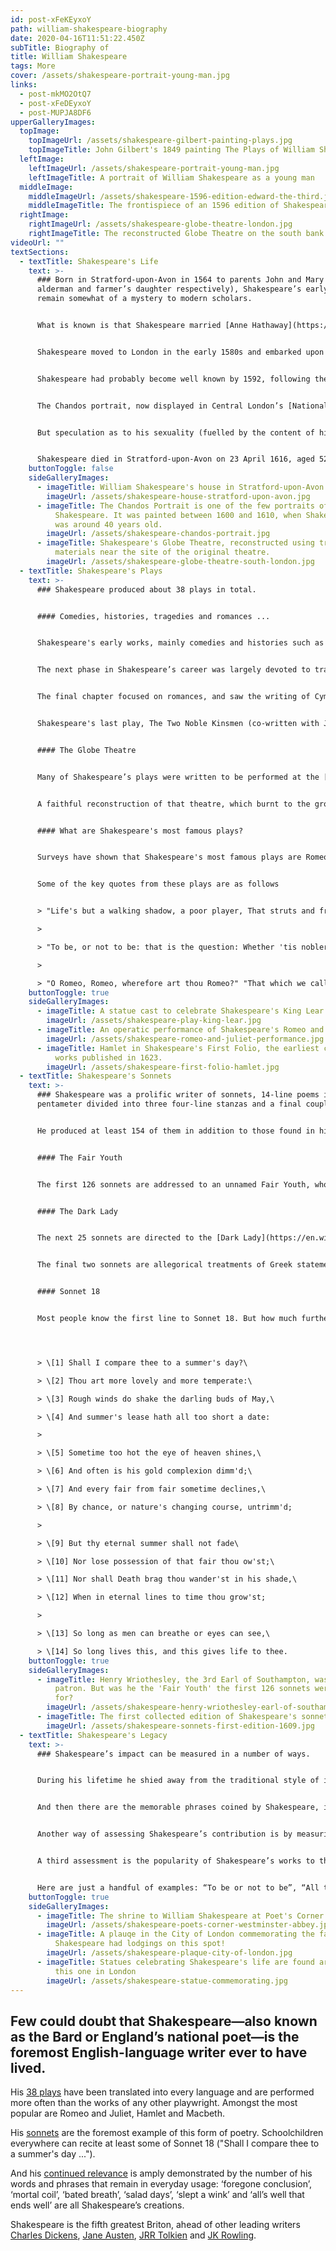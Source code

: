 ```yaml
---
id: post-xFeKEyxoY
path: william-shakespeare-biography
date: 2020-04-16T11:51:22.450Z
subTitle: Biography of
title: William Shakespeare
tags: More
cover: /assets/shakespeare-portrait-young-man.jpg
links:
  - post-mkMO2OtQ7
  - post-xFeDEyxoY
  - post-MUPJA8DF6
upperGalleryImages:
  topImage:
    topImageUrl: /assets/shakespeare-gilbert-painting-plays.jpg
    topImageTitle: John Gilbert's 1849 painting The Plays of William Shakespeare
  leftImage:
    leftImageUrl: /assets/shakespeare-portrait-young-man.jpg
    leftImageTitle: A portrait of William Shakespeare as a young man
  middleImage:
    middleImageUrl: /assets/shakespeare-1596-edition-edward-the-third.jpg
    middleImageTitle: The frontispiece of an 1596 edition of Shakespeare's Edward III.
  rightImage:
    rightImageUrl: /assets/shakespeare-globe-theatre-london.jpg
    rightImageTitle: The reconstructed Globe Theatre on the south bank of the Thames in London
videoUrl: ""
textSections:
  - textTitle: Shakespeare's Life
    text: >-
      ### Born in Stratford-upon-Avon in 1564 to parents John and Mary (an
      alderman and farmer’s daughter respectively), Shakespeare’s early years
      remain somewhat of a mystery to modern scholars.


      What is known is that Shakespeare married [Anne Hathaway](https://en.wikipedia.org/wiki/Anne_Hathaway_(wife_of_Shakespeare)) at the age of 18. Hathaway, eight years Shakespeare’s senior, was pregnant at the time with the first of his three children.


      Shakespeare moved to London in the early 1580s and embarked upon his career, becoming an actor and writer for, and the part-owner of, the Lord Chamberlain’s Men (one of the nation’s two leading playing companies, which became the King’s Men after James I awarded it a royal patent in 1603).


      Shakespeare had probably become well known by 1592, following the success of his first play, Henry VI Part One (causing one critic to describe him as an “upstart young crow”). Most of Shakespeare’s surviving works date from between 1589 and 1613, when Shakespeare retired to [Stratford-upon-Avon](https://thingstodoeverywhere.com/visit-birmingham-attractions.html).


      The Chandos portrait, now displayed in Central London’s [National Portrait Gallery](https://www.thingstodoeverywhere.com/central-london-attractions.html#6), is one of the few surviving paintings of Shakespeare. Like Shakespeare’s image, details of his personal life are few and far between: his name appears in a few court records and it is known that he had become wealthy by 1597, buying the second largest house in Stratford.


      But speculation as to his sexuality (fuelled by the content of his [sonnets](https://greatestbritons.com/william-shakespeare-biography.html#3)) and religious belief abounds.


      Shakespeare died in Stratford-upon-Avon on 23 April 1616, aged 52.
    buttonToggle: false
    sideGalleryImages:
      - imageTitle: William Shakespeare's house in Stratford-upon-Avon.
        imageUrl: /assets/shakespeare-house-stratford-upon-avon.jpg
      - imageTitle: The Chandos Portrait is one of the few portraits of William
          Shakespeare. It was painted between 1600 and 1610, when Shakespeare
          was around 40 years old.
        imageUrl: /assets/shakespeare-chandos-portrait.jpg
      - imageTitle: Shakespeare's Globe Theatre, reconstructed using traditional
          materials near the site of the original theatre.
        imageUrl: /assets/shakespeare-globe-theatre-south-london.jpg
  - textTitle: Shakespeare's Plays
    text: >-
      ### Shakespeare produced about 38 plays in total.


      #### Comedies, histories, tragedies and romances ...


      Shakespeare's early works, mainly comedies and histories such as A Midsummer Night’s Dream, Merchant of Venice, Much Ado About Nothing, Twelfth Night and As You Like It, date from about 1589 to 1600.


      The next phase in Shakespeare’s career was largely devoted to tragedies such as King Lear, Othello, Antony and Cleopatra and Macbeth, written between 1600 and 1608.


      The final chapter focused on romances, and saw the writing of Cymbeline, The Winter’s Tale and The Tempest.


      Shakespeare's last play, The Two Noble Kinsmen (co-written with John Fletcher), was produced in 1613--three years before his death--and is little known.


      #### The Globe Theatre


      Many of Shakespeare’s plays were written to be performed at the [Globe Theatre](https://www.thingstodoeverywhere.com/south-london-attractions.html), a playhouse designed by actors on the south bank of the Thames, which saw the first performances of Hamlet, Othello and King Lear.


      A faithful reconstruction of that theatre, which burnt to the ground in 1613, was erected close to the site of the original in 1997.


      #### What are Shakespeare's most famous plays?


      Surveys have shown that Shakespeare's most famous plays are Romeo and Juliet, Hamlet and Macbeth.


      Some of the key quotes from these plays are as follows


      > "Life's but a walking shadow, a poor player, That struts and frets his hour upon the stage, And then is heard no more. It is a tale Told by an idiot, full of sound and fury, Signifying nothing" (Macbeth)

      >

      > "To be, or not to be: that is the question: Whether 'tis nobler in the mind to suffer The slings and arrows of outrageous fortune, Or to take arms against a sea of troubles, And by opposing end them? To die: to sleep; No more; and by a sleep to say we end The heart-ache and the thousand natural shocks That flesh is heir to, 'tis a consummation Devoutly to be wish'd. To die, to sleep; To sleep: perchance to dream: ay, there's the rub; For in that sleep of death what dreams may come When we have shuffled off this mortal coil, Must give us pause: there's the respect That makes calamity of so long life..." (Hamlet)

      >

      > "O Romeo, Romeo, wherefore art thou Romeo?" "That which we call a rose By any other word would smell as sweet." "A plague o' both your houses!" and "For never was a story of more woe Than this of Juliet and her Romeo." (Romeo and Juliet)
    buttonToggle: true
    sideGalleryImages:
      - imageTitle: A statue cast to celebrate Shakespeare's King Lear
        imageUrl: /assets/shakespeare-play-king-lear.jpg
      - imageTitle: An operatic performance of Shakespeare's Romeo and Juliet
        imageUrl: /assets/shakespeare-romeo-and-juliet-performance.jpg
      - imageTitle: Hamlet in Shakespeare's First Folio, the earliest collection of his
          works published in 1623.
        imageUrl: /assets/shakespeare-first-folio-hamlet.jpg
  - textTitle: Shakespeare's Sonnets
    text: >-
      ### Shakespeare was a prolific writer of sonnets, 14-line poems in iambic
      pentameter divided into three four-line stanzas and a final couplet.


      He produced at least 154 of them in addition to those found in his plays. Published in 1609 by Thomas Thorpe, the sonnets address issues such as love, beauty, mortality and time.


      #### The Fair Youth


      The first 126 sonnets are addressed to an unnamed Fair Youth, who scholars have sought without success to definitively identify. One contender is [Henry Wriothesley](https://en.wikipedia.org/wiki/Henry_Wriothesley,_3rd_Earl_of_Southampton), the 3rd Earl of Southampton, and Shakespeare’s patron. The terms of some of the sonnets—and in particular Sonnet 18, and the line “Shall I compare thee to a summer’s day”—have led to speculation that Shakespeare was bisexual.


      #### The Dark Lady


      The next 25 sonnets are directed to the [Dark Lady](https://en.wikipedia.org/wiki/Dark_Lady_(Shakespeare)) and are characterised by their overtly sexual nature. Academics disagree as to who the dark lady was, and even if Shakespeare was referring to a brunette, a lady from the Mediterranean or a lady of African descent.


      The final two sonnets are allegorical treatments of Greek statements, with the collection finishing with the poem “A Lover’s Complaint”.


      #### Sonnet 18


      Most people know the first line to Sonnet 18. But how much further can you get? Most people can't get past the first stanza ....




      > \[1] Shall I compare thee to a summer's day?\

      > \[2] Thou art more lovely and more temperate:\

      > \[3] Rough winds do shake the darling buds of May,\

      > \[4] And summer's lease hath all too short a date:

      >

      > \[5] Sometime too hot the eye of heaven shines,\

      > \[6] And often is his gold complexion dimm'd;\

      > \[7] And every fair from fair sometime declines,\

      > \[8] By chance, or nature's changing course, untrimm'd;

      >

      > \[9] But thy eternal summer shall not fade\

      > \[10] Nor lose possession of that fair thou ow'st;\

      > \[11] Nor shall Death brag thou wander'st in his shade,\

      > \[12] When in eternal lines to time thou grow'st;

      >

      > \[13] So long as men can breathe or eyes can see,\

      > \[14] So long lives this, and this gives life to thee.
    buttonToggle: true
    sideGalleryImages:
      - imageTitle: Henry Wriothesley, the 3rd Earl of Southampton, was Shakespeare's
          patron. But was he the 'Fair Youth' the first 126 sonnets were written
          for?
        imageUrl: /assets/shakespeare-henry-wriothesley-earl-of-southampton.jpg
      - imageTitle: The first collected edition of Shakespeare's sonnets, published in 1609
        imageUrl: /assets/shakespeare-sonnets-first-edition-1609.jpg
  - textTitle: Shakespeare's Legacy
    text: >-
      ### Shakespeare’s impact can be measured in a number of ways.


      During his lifetime he shied away from the traditional style of incorporating grand speeches into his works. Rather, Shakespeare used soliloquies to explore the minds of his characters. Shakespeare was also the first to consider romance as a worthy topic for tragedy.


      And then there are the memorable phrases coined by Shakespeare, including ‘with bated breath’, a ‘foregone conclusion’, ‘mortal coil’, ‘love is blind’, ‘pound of flesh’, ‘method in madness’, ‘salad days’, ‘slept a wink’, ‘game is up’, ‘Greek to me’ and ‘into thin air’.


      Another way of assessing Shakespeare’s contribution is by measuring the impact he had on those who followed him: Shakespeare influenced writers such as Hardy, [Dickens](https://greatestbritons.com/charles-dickens-biography.html) and Melville; inspired over 20,000 pieces of music, including operas by Verdi, and painters from the Romantic and Pre-Raphaelite movements; and even Sigmund Freud incorporated Hamlet into his theory of human behaviour.


      A third assessment is the popularity of Shakespeare’s works to this day. His plays have been translated into every major language (including Esperanto) and are performed more than those of any other playwright. This is reflected in the number of lines from Shakespeare’s works in common knowledge or usage.


      Here are just a handful of examples: “To be or not to be”, “All the world’s a stage”, “The course of true love never did run smooth”, “a rose by any other name would smell as sweet”, “Double, double, toil and trouble”, “My Kingdom for a horse”, “all that glistens is not gold”, “what’s done cannot be undone”, “the lady doth protest too much”, “too much of a good thing”, “first, kill all the lawyers”, “to thine own self be true” and “all’s well that ends well”.
    buttonToggle: true
    sideGalleryImages:
      - imageTitle: The shrine to William Shakespeare at Poet's Corner in Westminster Abbey
        imageUrl: /assets/shakespeare-poets-corner-westminster-abbey.jpg
      - imageTitle: A plauqe in the City of London commemorating the fact that
          Shakespeare had lodgings on this spot!
        imageUrl: /assets/shakespeare-plaque-city-of-london.jpg
      - imageTitle: Statues celebrating Shakespeare's life are found around England,
          this one in London
        imageUrl: /assets/shakespeare-statue-commemorating.jpg
---
```

## Few could doubt that Shakespeare—also known as the Bard or England’s national poet—is the foremost English-language writer ever to have lived.

His [38 plays](#2) have been translated into every language and are performed more often than the works of any other playwright. Amongst the most popular are Romeo and Juliet, Hamlet and Macbeth.

His [sonnets](#3) are the foremost example of this form of poetry. Schoolchildren everywhere can recite at least some of Sonnet 18 ("Shall I compare thee to a summer's day ...").

And his [continued relevance](#4) is amply demonstrated by the number of his words and phrases that remain in everyday usage: ‘foregone conclusion’, ‘mortal coil’, ‘bated breath’, ‘salad days’, ‘slept a wink’ and ‘all’s well that ends well’ are all Shakespeare’s creations.

Shakespeare is the fifth greatest Briton, ahead of other leading writers [Charles Dickens](/charles-dickens-biography), [Jane Austen](/jane-austen-biography), [JRR Tolkien](/jrr-tolkien-biography) and [JK Rowling](/jk-rowling-biography).